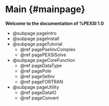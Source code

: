Main            {#mainpage}
====

**Welcome to the documentation of %PEXSI 1.0**

<!-- TODO Add the remaining secondary directory structure -->

- @subpage pageIntro
- @subpage pageInstall
- @subpage pageTutorial
  - @ref pagePselinvComplex
  - @ref pagePEXSISolve
- @subpage pageCoreFunction
  - @ref pageDataType
  - @ref pagePole
  - @ref pageSelInv
  - @ref pageFORTRAN
- @subpage pageUtility
  - @ref pageDataIO
  - @ref pageConvert
